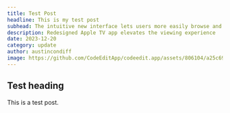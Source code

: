 ```yaml
---
title: Test Post
headline: This is my test post
subhead: The intuitive new interface lets users more easily browse and watch Apple Original series and films, as well as live sports, movies, and more
description: Redesigned Apple TV app elevates the viewing experience
date: 2023-12-20
category: update
author: austincondiff
image: https://github.com/CodeEditApp/codeedit.app/assets/806104/a25c6928-eecd-4e75-95a5-a55a6fddf7a5
---
```


## Test heading

This is a test post. 
